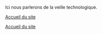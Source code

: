 Ici nous parlerons de la veille technologique.

<!-- Lien en HTML vers la racine du site (README.md) -->
<a href=".">Accueil du site</a>

<!-- Lien en markdown vers la racine du site (README.md) -->
[Accueil du site](.)